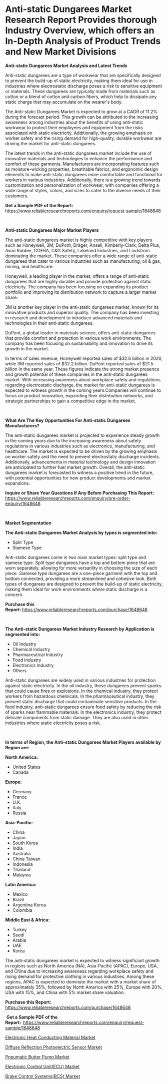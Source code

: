 <p><h1>Anti-static Dungarees Market Research Report Provides thorough Industry Overview, which offers an In-Depth Analysis of Product Trends and New Market Divisions</h1></p><p><strong>Anti-static Dungarees Market Analysis and Latest Trends</strong></p>
<p><p>Anti-static dungarees are a type of workwear that are specifically designed to prevent the build-up of static electricity, making them ideal for use in industries where electrostatic discharge poses a risk to sensitive equipment or materials. These dungarees are typically made from materials such as cotton or a blend of cotton and carbon fibers, which help to dissipate any static charge that may accumulate on the wearer's body.</p><p>The Anti-static Dungarees Market is expected to grow at a CAGR of 11.2% during the forecast period. This growth can be attributed to the increasing awareness among industries about the benefits of using anti-static workwear to protect their employees and equipment from the risks associated with static electricity. Additionally, the growing emphasis on worker safety and the rising demand for high-quality, durable workwear are driving the market for anti-static dungarees.</p><p>The latest trends in the anti-static dungarees market include the use of innovative materials and technologies to enhance the performance and comfort of these garments. Manufacturers are incorporating features such as moisture-wicking properties, breathable fabrics, and ergonomic design elements to make anti-static dungarees more comfortable and functional for workers in various industries. Additionally, there is a growing trend towards customization and personalization of workwear, with companies offering a wide range of styles, colors, and sizes to cater to the diverse needs of their customers.</p></p>
<p><strong>Get a Sample PDF of the Report:&nbsp;</strong> <a href="https://www.reliableresearchreports.com/enquiry/request-sample/1648648">https://www.reliableresearchreports.com/enquiry/request-sample/1648648</a></p>
<p>&nbsp;</p>
<p><strong>Anti-static Dungarees Major Market Players</strong></p>
<p><p>The anti-static dungarees market is highly competitive with key players such as Honeywell, 3M, DuPont, Dräger, Ansell, Kimberly-Clark, Delta Plus, Avon Rubber, COFRA, C&G Safety, Lakeland Industries, and Lindström dominating the market. These companies offer a wide range of anti-static dungarees that cater to various industries such as manufacturing, oil & gas, mining, and healthcare.</p><p>Honeywell, a leading player in the market, offers a range of anti-static dungarees that are highly durable and provide protection against static electricity. The company has been focusing on expanding its product portfolio and improving its distribution network to capture a larger market share.</p><p>3M is another key player in the anti-static dungarees market, known for its innovative products and superior quality. The company has been investing in research and development to introduce advanced materials and technologies in their anti-static dungarees.</p><p>DuPont, a global leader in materials science, offers anti-static dungarees that provide comfort and protection in various work environments. The company has been focusing on sustainability and innovation to drive its growth in the market.</p><p>In terms of sales revenue, Honeywell reported sales of $32.6 billion in 2020, while 3M reported sales of $32.2 billion. DuPont reported sales of $21.5 billion in the same year. These figures indicate the strong market presence and growth potential of these companies in the anti-static dungarees market. With increasing awareness about workplace safety and regulations regarding electrostatic discharge, the market for anti-static dungarees is expected to witness growth in the coming years.Companies will continue to focus on product innovation, expanding their distribution networks, and strategic partnerships to gain a competitive edge in the market.</p></p>
<p>&nbsp;</p>
<p><strong>What Are The Key Opportunities For Anti-static Dungarees Manufacturers?</strong></p>
<p><p>The anti-static dungarees market is projected to experience steady growth in the coming years due to the increasing awareness about safety regulations in various industries such as electronics, manufacturing, and healthcare. The market is expected to be driven by the growing emphasis on worker safety and the need to prevent electrostatic discharge incidents. Additionally, advancements in material technology and design innovation are anticipated to further fuel market growth. Overall, the anti-static dungarees market is forecasted to witness a positive trend in the future, with potential opportunities for new product developments and market expansions.</p></p>
<p><strong>Inquire or Share Your Questions If Any Before Purchasing This Report:</strong> <a href="https://www.reliableresearchreports.com/enquiry/pre-order-enquiry/1648648">https://www.reliableresearchreports.com/enquiry/pre-order-enquiry/1648648</a></p>
<p>&nbsp;</p>
<p><strong>Market Segmentation</strong></p>
<p><strong>The Anti-static Dungarees Market Analysis by types is segmented into:</strong></p>
<p><ul><li>Split Type</li><li>Siamese Type</li></ul></p>
<p><p>Anti-static dungarees come in two main market types: split type and siamese type. Split type dungarees have a top and bottom piece that are worn separately, allowing for more versatility in choosing the size of each piece. Siamese type dungarees are a one-piece garment with the top and bottom connected, providing a more streamlined and cohesive look. Both types of dungarees are designed to prevent the build-up of static electricity, making them ideal for work environments where static discharge is a concern.</p></p>
<p><strong>Purchase this Report:&nbsp;</strong><a href="https://www.reliableresearchreports.com/purchase/1648648">https://www.reliableresearchreports.com/purchase/1648648</a></p>
<p>&nbsp;</p>
<p><strong>The Anti-static Dungarees Market Industry Research by Application is segmented into:</strong></p>
<p><ul><li>Oil Industry</li><li>Chemical Industry</li><li>Pharmaceutical Industry</li><li>Food Industry</li><li>Electronics Industry</li><li>Others</li></ul></p>
<p><p>Anti-static dungarees are widely used in various industries for protection against static electricity. In the oil industry, these dungarees prevent sparks that could cause fires or explosions. In the chemical industry, they protect workers from hazardous chemicals. In the pharmaceutical industry, they prevent static discharge that could contaminate sensitive products. In the food industry, anti-static dungarees ensure food safety by reducing the risk of sparks near flammable materials. In the electronics industry, they protect delicate components from static damage. They are also used in other industries where static electricity poses a risk.</p></p>
<p>&nbsp;</p>
<p><strong>In terms of Region, the Anti-static Dungarees Market Players available by Region are:</strong></p>
<p>
    <p> <strong> North America: </strong>
        <ul>
            <li>United States</li>
            <li>Canada</li>
        </ul>
        </p> 
    <p> <strong> Europe: </strong>
        <ul>
            <li>Germany</li>
            <li>France</li>
            <li>U.K.</li>
            <li>Italy</li>
            <li>Russia</li>
        </ul>
        </p> 
    <p> <strong> Asia-Pacific: </strong>
        <ul>
            <li>China</li>
            <li>Japan</li>
            <li>South Korea</li>
            <li>India</li>
            <li>Australia</li>
            <li>China Taiwan</li>
            <li>Indonesia</li>
            <li>Thailand</li>
            <li>Malaysia</li>
        </ul>
        </p> 
    <p> <strong> Latin America: </strong>
        <ul>
            <li>Mexico</li>
            <li>Brazil</li>
            <li>Argentina Korea</li>
            <li>Colombia</li>
        </ul>
        </p> 
    <p> <strong> Middle East & Africa: </strong>
        <ul>
            <li>Turkey</li>
            <li>Saudi</li>
            <li>Arabia</li>
            <li>UAE</li>
            <li>Korea</li>
        </ul>
    </p>
    </p>
<p><p>The anti-static dungarees market is expected to witness significant growth in regions such as North America (NA), Asia-Pacific (APAC), Europe, USA, and China due to increasing awareness regarding workplace safety and rising demand for protective clothing in various industries. Among these regions, APAC is expected to dominate the market with a market share of approximately 35%, followed by North America with 25%, Europe with 20%, USA with 15%, and China with 5% market share valuation.</p></p>
<p><strong>Purchase this Report: </strong><a href="https://www.reliableresearchreports.com/purchase/1648648">https://www.reliableresearchreports.com/purchase/1648648</a></p>
<p>&nbsp;<strong>Get a Sample PDF of the Report:&nbsp;&nbsp;</strong><a href="https://www.reliableresearchreports.com/enquiry/request-sample/1648648">https://www.reliableresearchreports.com/enquiry/request-sample/1648648</a></p>
<p><strong></strong></p>
<p><p><a href="https://github.com/tamvrosiya/Market-Research-Report-List-3/blob/main/electronic-heat-conducting-material-market.md">Electronic Heat Conducting Material Market</a></p><p><a href="https://github.com/dimitrishawkinswaynenp91rgz/Market-Research-Report-List-1/blob/main/diffuse-reflection-photoelectric-sensor-market.md">Diffuse Reflection Photoelectric Sensor Market</a></p><p><a href="https://github.com/changoleonlaverguenzanoexiste/Market-Research-Report-List-2/blob/main/pneumatic-butter-pump-market.md">Pneumatic Butter Pump Market</a></p><p><a href="https://issuu.com/reportprime-2/docs/electronic-control-unitecu-market-size-2030.pptx">Electronic Control Unit(ECU) Market</a></p><p><a href="https://issuu.com/reportprime-2/docs/brake-control-systemsbcs-market-size-2030.pptx">Brake Control Systems(BCS) Market</a></p></p>